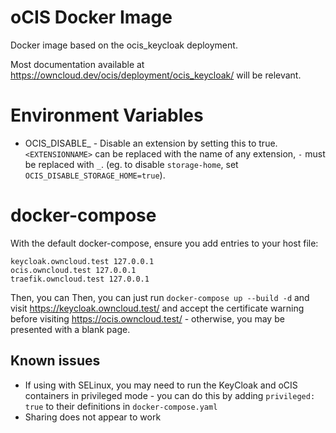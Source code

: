 # oCIS Docker Image

Docker image based on the ocis_keycloak deployment.

Most documentation available at https://owncloud.dev/ocis/deployment/ocis_keycloak/ will be relevant.

# Environment Variables

* OCIS_DISABLE_<EXTENSIONNAME> - Disable an extension by setting this to true. `<EXTENSIONNAME>` can be replaced with the name of any extension, `-` must be replaced with `_`. (eg. to disable `storage-home`, set `OCIS_DISABLE_STORAGE_HOME=true`).

# docker-compose

With the default docker-compose, ensure you add entries to your host file:

```
keycloak.owncloud.test 127.0.0.1
ocis.owncloud.test 127.0.0.1
traefik.owncloud.test 127.0.0.1
```

Then, you can
Then, you can just run `docker-compose up --build -d` and visit https://keycloak.owncloud.test/ and accept the certificate warning before visiting https://ocis.owncloud.test/ - otherwise, you may be presented with a blank page.

## Known issues
* If using with SELinux, you may need to run the KeyCloak and oCIS containers in privileged mode - you can do this by adding `privileged: true` to their definitions in `docker-compose.yaml`
* Sharing does not appear to work